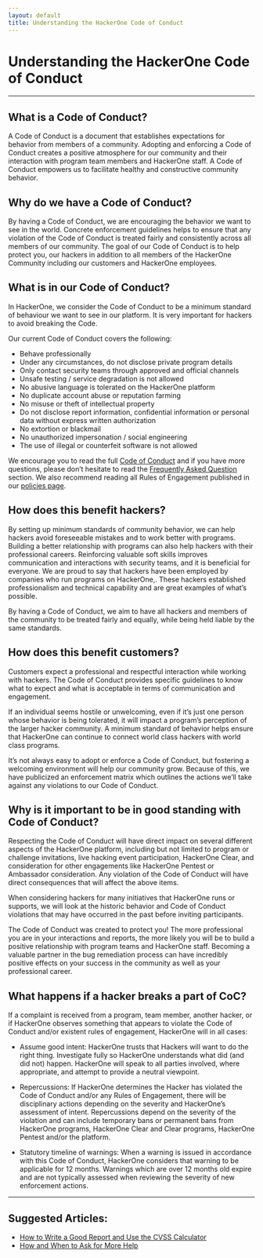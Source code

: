 ```yaml
---
layout: default
title: Understanding the HackerOne Code of Conduct
---
```


# Understanding the HackerOne Code of Conduct
<hr style="height:2px;border-width:0;color:gray;background-color:gray">

## What is a Code of Conduct?

A Code of Conduct is a document that establishes expectations for behavior from members of a community. Adopting and enforcing a Code of Conduct creates a positive atmosphere for our community and their interaction with program team members and HackerOne staff. A Code of Conduct empowers us to facilitate healthy and constructive community behavior.

## Why do we have a Code of Conduct?

By having a Code of Conduct, we are encouraging the behavior we want to see in the world. Concrete enforcement guidelines helps to ensure that any violation of the Code of Conduct is treated fairly and consistently across all members of our community. The goal of our Code of Conduct is to help protect you, our hackers in addition to all members of the HackerOne Community including our customers and HackerOne employees.

## What is in our Code of Conduct?
In HackerOne, we consider the Code of Conduct to be a minimum standard of behaviour we want to see in our platform. It is very important for hackers to avoid breaking the Code. 

Our current Code of Conduct covers the following:

- Behave professionally
- Under any circumstances, do not disclose private program details 
- Only contact security teams through approved and official channels
- Unsafe testing / service degradation is not allowed
- No abusive language is tolerated on the HackerOne platform 
- No duplicate account abuse or reputation farming
- No misuse or theft of intellectual property
- Do not disclose report information, confidential information or personal data without express written authorization
- No extortion or blackmail
- No unauthorized impersonation / social engineering
- The use of illegal or counterfeit software is not allowed


We encourage you to read the full [Code of Conduct](https://www.hackerone.com/policies/code-of-conduct) and if you have more questions, please don’t hesitate to read the [Frequently Asked Question](https://www.hackerone.com/policies/faq) section. We also recommend reading all Rules of Engagement published in our [policies page](https://www.hackerone.com/policies/).

## How does this benefit hackers? 

By setting up minimum standards of community behavior, we can help hackers avoid foreseeable mistakes and to work better with programs. Building a better relationship with programs can also help hackers with their professional careers. Reinforcing valuable soft skills improves communication and interactions with security teams, and it is beneficial for everyone. We are proud to say that hackers have been employed by companies who run programs on HackerOne,. These hackers established professionalism and technical capability and are great examples of what’s possible.

By having a Code of Conduct, we aim to have all hackers and members of the community to be treated fairly and equally, while being held liable by the same standards.


## How does this benefit customers?

Customers expect a professional  and respectful interaction while working with hackers. The Code of Conduct provides specific guidelines to know what to expect and what is acceptable in terms of communication and engagement. 

If an individual seems hostile or unwelcoming, even if it’s just one person whose behavior is being tolerated, it will impact a program’s perception of the larger hacker community. A minimum standard of behavior helps ensure that HackerOne can continue to connect world class hackers with world class programs. 

It’s not always easy to adopt or enforce a Code of Conduct, but fostering a welcoming environment will help our community grow. Because of this, we have publicized an enforcement matrix which outlines the actions we’ll take against any violations to our Code of Conduct. 

## Why is it important to be in good standing with Code of Conduct?

Respecting the Code of Conduct will have direct impact on several different aspects of the  HackerOne platform, including but not limited to program or challenge invitations, live hacking event participation, HackerOne Clear, and consideration for other engagements like HackerOne Pentest or Ambassador consideration. Any violation of the Code of Conduct will have direct consequences that will affect the above items. 

When considering hackers for many initiatives that HackerOne runs or supports, we will look at the historic behavior and Code of Conduct violations that may have occurred in the past before inviting participants.

The Code of Conduct was created to protect you! The more professional you are in your interactions and reports, the more likely you will be to build a positive relationship with program teams and HackerOne staff. Becoming a valuable partner in the bug remediation process can have incredibly positive effects on your success in the community as well as your professional career.

## What happens if a hacker breaks a part of CoC?

If a complaint is received from a program, team member, another hacker, or if HackerOne observes something that appears to violate the Code of Conduct and/or existent rules of engagement, HackerOne will in all cases:

- Assume good intent: HackerOne trusts that Hackers will want to do the right thing.
Investigate fully so HackerOne understands what did (and did not) happen. HackerOne will speak to all parties involved, where appropriate, and attempt to provide a neutral viewpoint.

- Repercussions: If HackerOne determines the Hacker has violated the Code of Conduct and/or any Rules of Engagement, there will be disciplinary actions depending on the severity and HackerOne’s assessment of intent. Repercussions depend on the severity of the violation and can include temporary bans or permanent bans from HackerOne programs, HackerOne Clear and Clear programs, HackerOne Pentest and/or the platform.

- Statutory timeline of warnings: When a warning is issued in accordance with this Code of Conduct, HackerOne considers that warning to be applicable for 12 months. Warnings which are over 12 months old expire and are not typically assessed when reviewing the severity of new enforcement actions.

<hr style="height:2px;border-width:0;color:gray;background-color:gray">

## Suggested Articles:
- [How to Write a Good Report and Use the CVSS Calculator](/resources/articles/writing_a_report_and_cvss)
- [How and When to Ask for More Help](/resources/articles/asking_for_help)

